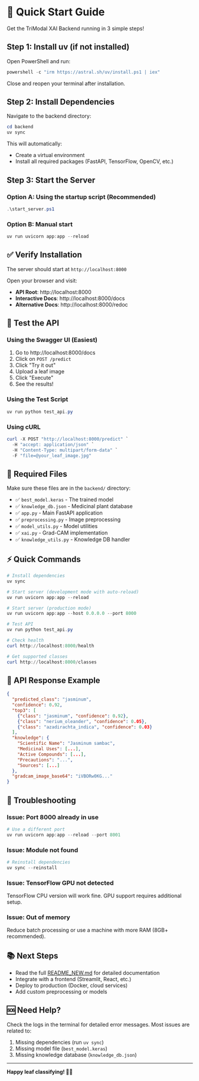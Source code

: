 # 🚀 Quick Start Guide

Get the TriModal XAI Backend running in 3 simple steps!

## Step 1: Install uv (if not installed)

Open PowerShell and run:

```powershell
powershell -c "irm https://astral.sh/uv/install.ps1 | iex"
```

Close and reopen your terminal after installation.

## Step 2: Install Dependencies

Navigate to the backend directory:

```powershell
cd backend
uv sync
```

This will automatically:
- Create a virtual environment
- Install all required packages (FastAPI, TensorFlow, OpenCV, etc.)

## Step 3: Start the Server

### Option A: Using the startup script (Recommended)

```powershell
.\start_server.ps1
```

### Option B: Manual start

```powershell
uv run uvicorn app:app --reload
```

## ✅ Verify Installation

The server should start at `http://localhost:8000`

Open your browser and visit:
- **API Root**: http://localhost:8000
- **Interactive Docs**: http://localhost:8000/docs
- **Alternative Docs**: http://localhost:8000/redoc

## 🧪 Test the API

### Using the Swagger UI (Easiest)

1. Go to http://localhost:8000/docs
2. Click on `POST /predict`
3. Click "Try it out"
4. Upload a leaf image
5. Click "Execute"
6. See the results!

### Using the Test Script

```powershell
uv run python test_api.py
```

### Using cURL

```powershell
curl -X POST "http://localhost:8000/predict" `
  -H "accept: application/json" `
  -H "Content-Type: multipart/form-data" `
  -F "file=@your_leaf_image.jpg"
```

## 📁 Required Files

Make sure these files are in the `backend/` directory:

- ✅ `best_model.keras` - The trained model
- ✅ `knowledge_db.json` - Medicinal plant database
- ✅ `app.py` - Main FastAPI application
- ✅ `preprocessing.py` - Image preprocessing
- ✅ `model_utils.py` - Model utilities
- ✅ `xai.py` - Grad-CAM implementation
- ✅ `knowledge_utils.py` - Knowledge DB handler

## ⚡ Quick Commands

```powershell
# Install dependencies
uv sync

# Start server (development mode with auto-reload)
uv run uvicorn app:app --reload

# Start server (production mode)
uv run uvicorn app:app --host 0.0.0.0 --port 8000

# Test API
uv run python test_api.py

# Check health
curl http://localhost:8000/health

# Get supported classes
curl http://localhost:8000/classes
```

## 🎯 API Response Example

```json
{
  "predicted_class": "jasminum",
  "confidence": 0.92,
  "top3": [
    {"class": "jasminum", "confidence": 0.92},
    {"class": "nerium_oleander", "confidence": 0.05},
    {"class": "azadirachta_indica", "confidence": 0.03}
  ],
  "knowledge": {
    "Scientific Name": "Jasminum sambac",
    "Medicinal Uses": [...],
    "Active Compounds": [...],
    "Precautions": "...",
    "Sources": [...]
  },
  "gradcam_image_base64": "iVBORw0KG..."
}
```

## 🐛 Troubleshooting

### Issue: Port 8000 already in use

```powershell
# Use a different port
uv run uvicorn app:app --reload --port 8001
```

### Issue: Module not found

```powershell
# Reinstall dependencies
uv sync --reinstall
```

### Issue: TensorFlow GPU not detected

TensorFlow CPU version will work fine. GPU support requires additional setup.

### Issue: Out of memory

Reduce batch processing or use a machine with more RAM (8GB+ recommended).

## 📚 Next Steps

- Read the full [README_NEW.md](README_NEW.md) for detailed documentation
- Integrate with a frontend (Streamlit, React, etc.)
- Deploy to production (Docker, cloud services)
- Add custom preprocessing or models

## 🆘 Need Help?

Check the logs in the terminal for detailed error messages. Most issues are related to:
1. Missing dependencies (run `uv sync`)
2. Missing model file (`best_model.keras`)
3. Missing knowledge database (`knowledge_db.json`)

---

**Happy leaf classifying! 🌿🔬**
